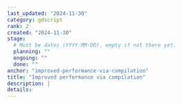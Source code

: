 ```yaml
---
last_updated: "2024-11-30"
category: gdscript
rank: 2
created: "2024-11-30"
stage:
  # Must be dates (YYYY-MM-DD), empty if not there yet.
  planning: ""
  ongoing: ""
  done: ""
anchor: "improved-performance-via-compilation"
title: "Improved performance via compilation"
description: |
details:
---
```

